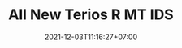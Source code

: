---
title: "All New Terios R MT IDS"
date: 2021-12-03T11:16:27+07:00
draft: false

harga: 236,350,000
image: https://cms.daihatsu.co.id/uploads/productvariant/1592548191341.png

detail: 
---